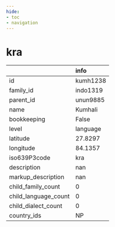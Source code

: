 ```yaml
---
hide:
- toc
- navigation
---
```

# kra
|                      | info     |
|:---------------------|:---------|
| id                   | kumh1238 |
| family_id            | indo1319 |
| parent_id            | unun9885 |
| name                 | Kumhali  |
| bookkeeping          | False    |
| level                | language |
| latitude             | 27.8297  |
| longitude            | 84.1357  |
| iso639P3code         | kra      |
| description          | nan      |
| markup_description   | nan      |
| child_family_count   | 0        |
| child_language_count | 0        |
| child_dialect_count  | 0        |
| country_ids          | NP       |
